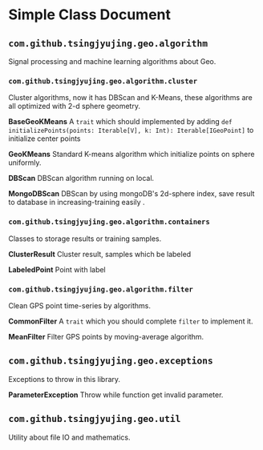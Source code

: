 # Simple Class Document

## `com.github.tsingjyujing.geo.algorithm`
Signal processing and machine learning algorithms about Geo.

### `com.github.tsingjyujing.geo.algorithm.cluster`
Cluster algorithms, now it has DBScan and K-Means, these algorithms are all optimized with 2-d sphere geometry.

**BaseGeoKMeans** A `trait` which should implemented by adding `def initializePoints(points: Iterable[V], k: Int): Iterable[IGeoPoint]` to initialize center points

**GeoKMeans** Standard K-means algorithm which initialize points on sphere uniformly.

**DBScan** DBScan algorithm running on local.

**MongoDBScan** DBScan by using mongoDB's 2d-sphere index, save result to database in increasing-training easily .

### `com.github.tsingjyujing.geo.algorithm.containers`

Classes to storage results or training samples.

**ClusterResult** Cluster result, samples which be labeled

**LabeledPoint** Point with label

### `com.github.tsingjyujing.geo.algorithm.filter`

Clean GPS point time-series by algorithms. 

**CommonFilter** A `trait` which you should complete `filter` to implement it.

**MeanFilter** Filter GPS points by moving-average algorithm.

## `com.github.tsingjyujing.geo.exceptions`
Exceptions to throw in this library.

**ParameterException** Throw while function get invalid parameter.

## `com.github.tsingjyujing.geo.util`
Utility about file IO and mathematics.


